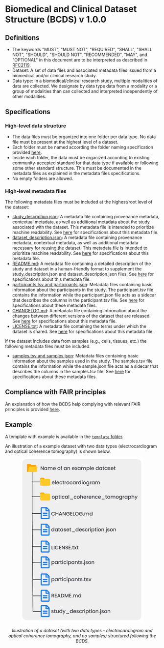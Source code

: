 # Biomedical and Clinical Dataset Structure (BCDS) v 1.0.0

## Definitions

- The keywords "MUST", "MUST NOT", "REQUIRED", "SHALL", "SHALL NOT", "SHOULD", "SHOULD NOT", "RECOMMENDED", "MAY", and "OPTIONAL" in this document are to be interpreted as described in [RFC2119](https://www.ietf.org/rfc/rfc2119.txt).
- Dataset: A set of data files and associated metadata files issued from a biomedical and/or clinical research study.
- Data type: In a biomedical/clinical research study, multiple modalities of data are collected. We designate by data type data from a modality or a group of modalities than can collected and interpreted independently of other modalities.

## Specifications

### High-level data structure
- The data files must be organized into one folder per data type. No data file must be present at the highest level of a dataset. 
- Each folder must be named according the folder naming specification provided [here](folder_naming/folder_naming_specs.md). 
- Inside each folder, the data must be organized according to existing community-accepted standard for that data type if available or following some other standard structure. This must be documented in the metadata files as explained in the metadata files specifications. 
- No empty folders are allowed.

### High-level metadata files
The following metadata files must be included at the highest/root level of the dataset:
- [study_description.json](metadata_files/study_description_specs.md): A metadata file containing provenance metadata, contextual metadata, as well as additional metadata about the study associated with the dataset. This metadata file is intended to prioritize machine readability. See [here](metadata_files/study_description_specs.md) for specifications about this metadata file. 
- [dataset_description.json](metadata_files/dataset_description_specs.md): A metadata file containing provenance metadata, contextual metadata, as well as additional metadata necessary for reusing the dataset. This metadata file is intended to prioritize machine readability. See [here](metadata_files/dataset_description_specs.md) for specifications about this metadata file. 
- [README.md](metadata_files/readme_specs.md): A metadata file containing a detailed description of the study and dataset in a human-friendly format to supplement the study_description.json and dataset_description.json files. See [here](metadata_files/readme_specs.md) for specifications about this metadata file. 
- [participants.tsv and participants.json](metadata_files/participants_specs.md): Metadata files containing basic information about the participants in the study. The participant.tsv file contains the information while the participant.json file acts as a sidecar that describes the columns in the participant.tsv file. See [here](metadata_files/participants_specs.md) for specifications about these metadata files. 
- [CHANGELOG.md](metadata_files/changelog_specs.md): A metadata file containing information about the changes between different versions of the dataset that are released. See [here](metadata_files/changelog_specs.md) for specifications about this metadata file. 
- [LICENSE.txt](metadata_files/license_specs.md): A metadata file containing the terms under which the dataset is shared. See [here](metadata_files/license_specs.md) for specifications about this metadata file. 

If the dataset includes data from samples (e.g., cells, tissues, etc.) the following metadata files must be included:
- [samples.tsv and samples.json](metadata_files/samples_specs.md): Metadata files containing basic information about the samples used in the study. The samples.tsv file contains the information while the sample.json file acts as a sidecar that describes the columns in the samples.tsv file. See [here](metadata_files/samples_specs.md) for specifications about these metadata files. 

## Compliance with FAIR principles
An explanation of how the BCDS help complying with relevant FAIR principles is provided [here](compliance_FAIR.md). 

## Example

A template with example is available in the [`template` folder](../../template).

An illustration of a example dataset with two data types (electrocardiogram and optical coherence tomography) is shown below.

<div align="center">
    <img src="BCDS_example.png" alt="BCDS example" width="400" height="auto" />
    <p><i> Illustration of a dataset (with two data types - electrocardiogram and optical coherence tomography, and no samples) structured following the BCDS. </i></p>
</div>



